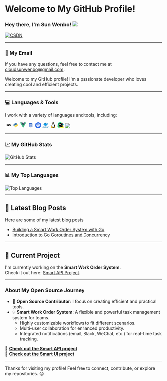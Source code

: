 # Welcome to My GitHub Profile!

### Hey there, I'm Sun Wenbo!  <img src="https://media.giphy.com/media/hvRJCLFzcasrR4ia7z/giphy.gif" width="25px">
[![CSDN](https://img.shields.io/badge/CSDN-Cloud孙文波-blue?style=flat-square&logo=csdn&logoColor=white)](https://blog.csdn.net/weixin_43798031?type=blog)

---

### 📧 My Email
If you have any questions, feel free to contact me at [cloudsunwenbo@gmail.com](mailto:cloudsunwenbo@gmail.com).

Welcome to my GitHub profile! I'm a passionate developer who loves creating cool and efficient projects.

---

### 💻 Languages & Tools
I work with a variety of languages and tools, including:

<code><img height="20" src="https://raw.githubusercontent.com/github/explore/main/topics/go/go.png"></code>
<code><img height="20" src="https://raw.githubusercontent.com/github/explore/main/topics/python/python.png"></code>
<code><img height="20" src="https://raw.githubusercontent.com/github/explore/main/topics/vue/vue.png"></code>
<code><img height="20" src="https://raw.githubusercontent.com/github/explore/main/topics/sql/sql.png"></code>
<code><img height="20" src="https://raw.githubusercontent.com/github/explore/main/topics/kubernetes/kubernetes.png"></code>
<code><img height="20" src="https://raw.githubusercontent.com/github/explore/main/topics/docker/docker.png"></code>
<code><img height="20" src="https://raw.githubusercontent.com/github/explore/main/topics/linux/linux.png"></code>
<code><img height="20" src="https://raw.githubusercontent.com/github/explore/main/topics/pycharm/pycharm.png"></code>
<code><img height="20" src="https://img.shields.io/badge/GoLand-1e1e1e?style=flat-square&logo=jetbrains&logoColor=white"></code>

---

### 📈 My GitHub Stats

![GitHub Stats](https://github-readme-stats.vercel.app/api?username=sunwenbo&show_icons=true&theme=gotham)

---

### 📊 My Top Languages

![Top Languages](https://github-readme-stats.vercel.app/api/top-langs/?username=sunwenbo&langs_count=5&show_icons=true&theme=gotham)

---

## 📣 Latest Blog Posts
Here are some of my latest blog posts:

- [Building a Smart Work Order System with Go](https://github.com/sunwenbo/smart-api)
- [Introduction to Go Goroutines and Concurrency](https://github.com/sunwenbo/smart-api)

---

## 🌱 Current Project
I'm currently working on the **Smart Work Order System**.  
Check it out here: [Smart API Project](https://github.com/sunwenbo/smart-api).

---

### About My Open Source Journey

- 🚀 **Open Source Contributor**: I focus on creating efficient and practical tools.
- 💡 **Smart Work Order System**: A flexible and powerful task management system for teams.
  - Highly customizable workflows to fit different scenarios.
  - Multi-user collaboration for enhanced productivity.
  - Integrated notifications (email, Slack, WeChat, etc.) for real-time task tracking.

🔗 **[Check out the Smart API project](https://github.com/sunwenbo/smart-api)**  
🔗 **[Check out the Smart UI project](https://github.com/sunwenbo/smart-ui)**

---

Thanks for visiting my profile! Feel free to connect, contribute, or explore my repositories. 😊

